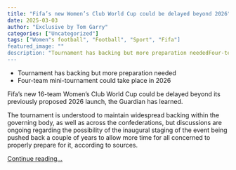 ```yaml
---
title: "Fifa’s new Women’s Club World Cup could be delayed beyond 2026"
date: 2025-03-03
author: "Exclusive by Tom Garry"
categories: ["Uncategorized"]
tags: ["Women"s football", "Football", "Sport", "Fifa"]
featured_image: ""
description: "Tournament has backing but more preparation neededFour-team mini-tournament could take place in 2026Fifa’s new 16-team Women’s Club World Cup could be delayed b..."
---
```


  * Tournament has backing but more preparation needed
  * Four-team mini-tournament could take place in 2026



Fifa’s new 16-team Women’s Club World Cup could be delayed beyond its previously proposed 2026 launch, the Guardian has learned.

The tournament is understood to maintain widespread backing within the governing body, as well as across the confederations, but discussions are ongoing regarding the possibility of the inaugural staging of the event being pushed back a couple of years to allow more time for all concerned to properly prepare for it, according to sources.

[Continue reading...](https://www.theguardian.com/football/2025/mar/03/fifa-womens-club-world-cup-could-be-delayed-beyond-2026)
